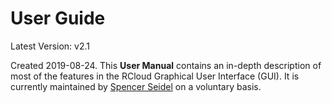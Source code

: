 User Guide
==========

Latest Version: v2.1

Created 2019-08-24. This **User Manual** contains an in-depth description of
most of the features in the RCloud Graphical User Interface (GUI). It is
currently maintained by [Spencer Seidel](http://www.spencerseidel.com) on a
voluntary basis.


